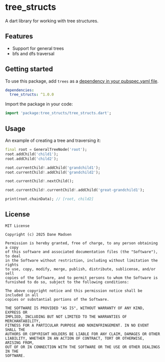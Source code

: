 # tree_structs

A dart library for working with tree structures.

## Features

- Support for general trees
- bfs and dfs traversal

## Getting started

To use this package, add `trees` as a [dependency in your pubspec.yaml file](https://flutter.dev/docs/development/packages-and-plugins/using-packages).

```yaml
dependencies:
  tree_structs: ^1.0.0
```

Import the package in your code:

```dart
import 'package:tree_structs/tree_structs.dart';
```

## Usage

An example of creating a tree and traversing it:

```dart
final root = GeneralTreeNode('root');
root.addChild('child1');
root.addChild('child2');

root.currentChild!.addChild('grandchild1');
root.currentChild!.addChild('grandchild2');

root.currentChild!.nextChild();

root.currentChild!.currentChild!.addChild('great-grandchild1');

print(root.chainData); // [root, child2]
```

## License

```
MIT License

Copyright (c) 2025 Dane Madsen

Permission is hereby granted, free of charge, to any person obtaining a copy
of this software and associated documentation files (the "Software"), to deal
in the Software without restriction, including without limitation the rights
to use, copy, modify, merge, publish, distribute, sublicense, and/or sell
copies of the Software, and to permit persons to whom the Software is
furnished to do so, subject to the following conditions:

The above copyright notice and this permission notice shall be included in all
copies or substantial portions of the Software.

THE SOFTWARE IS PROVIDED "AS IS", WITHOUT WARRANTY OF ANY KIND, EXPRESS OR
IMPLIED, INCLUDING BUT NOT LIMITED TO THE WARRANTIES OF MERCHANTABILITY,
FITNESS FOR A PARTICULAR PURPOSE AND NONINFRINGEMENT. IN NO EVENT SHALL THE
AUTHORS OR COPYRIGHT HOLDERS BE LIABLE FOR ANY CLAIM, DAMAGES OR OTHER
LIABILITY, WHETHER IN AN ACTION OF CONTRACT, TORT OR OTHERWISE, ARISING FROM,
OUT OF OR IN CONNECTION WITH THE SOFTWARE OR THE USE OR OTHER DEALINGS IN THE
SOFTWARE.
```
